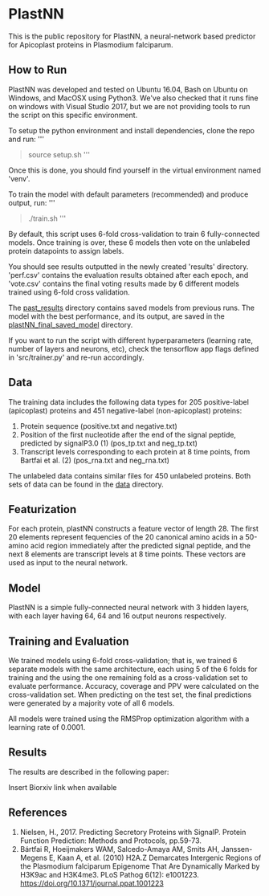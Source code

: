 # PlastNN

This is the public repository for PlastNN, a neural-network based predictor for Apicoplast proteins in Plasmodium falciparum.

## How to Run
PlastNN was developed and tested on Ubuntu 16.04, Bash on Ubuntu on Windows, and MacOSX using Python3.
We've also checked that it runs fine on windows with Visual Studio 2017, but we are not providing
tools to run the script on this specific environment.

To setup the python environment and install dependencies, clone the repo and run:
'''
> source setup.sh
'''

Once this is done, you should find yourself in the virtual environment named 'venv'.

To train the model with default parameters (recommended) and produce output, run:
'''
> ./train.sh
'''

By default, this script uses 6-fold cross-validation to train 6 fully-connected models.
Once training is over, these 6 models then vote on the unlabeled protein datapoints to assign labels.

You should see results outputted in the newly created 'results' directory. 'perf.csv' contains the evaluation results
obtained after each epoch, and 'vote.csv' contains the final voting results made by 6 different models
trained using 6-fold cross validation.

The [past_results](https://github.com/sjang92/plastNN/tree/master/past_results) directory contains saved models from previous runs. The model with the best performance, and its output, are saved in the [plastNN_final_saved_model](https://github.com/sjang92/plastNN/tree/master/past_results/plastNN_final_saved_model) directory. 

If you want to run the script with different hyperparameters (learning rate, number of layers and neurons, etc),
check the tensorflow app flags defined in 'src/trainer.py' and re-run accordingly.

## Data

The training data includes the following data types for 205 positive-label (apicoplast) proteins and 451 negative-label (non-apicoplast) proteins:
1. Protein sequence (positive.txt and negative.txt)
2. Position of the first nucleotide after the end of the signal peptide, predicted by signalP3.0 (1) (pos_tp.txt and neg_tp.txt)
3. Transcript levels corresponding to each protein at 8 time points, from Bartfai et al. (2) (pos_rna.txt and neg_rna.txt)

The unlabeled data contains similar files for 450 unlabeled proteins.
Both sets of data can be found in the [data](https://github.com/sjang92/plastNN/tree/master/data) directory.

## Featurization

For each protein, plastNN constructs a feature vector of length 28. The first 20 elements represent fequencies of the 20 canonical amino acids in a 50-amino acid region immediately after the predicted signal peptide, and the next 8 elements are transcript levels at 8 time points. These vectors are used as input to the neural network.

## Model

PlastNN is a simple fully-connected neural network with 3 hidden layers, with each layer having 64, 64 and 16 output neurons respectively.

## Training and Evaluation

We trained models using 6-fold cross-validation; that is, we trained 6 separate models with the same architecture, each using 5 of the 6 folds for training and the using the one remaining fold as a cross-validation set to evaluate performance. Accuracy, coverage and PPV were calculated on the cross-validation set. When predicting on the test set, the final predictions were generated by a majority vote of all 6 models.

All models were trained using the RMSProp optimization algorithm with a learning rate of 0.0001. 

## Results

The results are described in the following paper:

Insert Biorxiv link when available

## References
1. Nielsen, H., 2017. Predicting Secretory Proteins with SignalP. Protein Function Prediction: Methods and Protocols, pp.59-73.
2. Bártfai R, Hoeijmakers WAM, Salcedo-Amaya AM, Smits AH, Janssen-Megens E, Kaan A, et al. (2010) H2A.Z Demarcates Intergenic Regions of the Plasmodium falciparum Epigenome That Are Dynamically Marked by H3K9ac and H3K4me3. PLoS Pathog 6(12): e1001223. https://doi.org/10.1371/journal.ppat.1001223